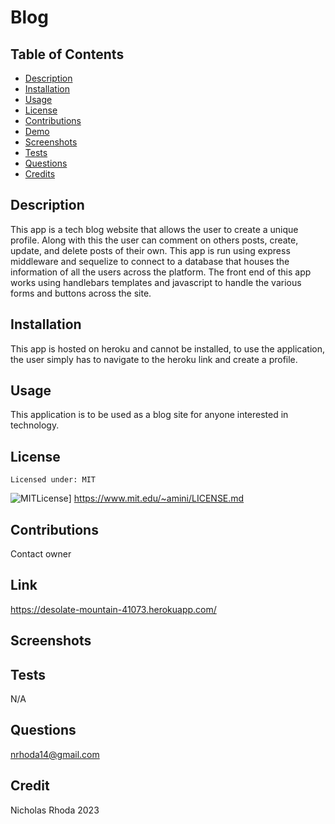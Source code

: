 # Blog
  
  ## Table of Contents
  * [Description](#description)
  * [Installation](#installation)
  * [Usage](#usage)
  * [License](#license)
  * [Contributions](#contributions)
  * [Demo](#demo)
  * [Screenshots](#screenshots)
  * [Tests](#tests)
  * [Questions](#questions)
  * [Credits](#name)
  
  ## Description
  This app is a tech blog website that allows the user to create a unique profile.  Along with this the user can comment on others posts, create, update, and delete posts of their own.  This app is run using express middleware and sequelize to connect to a database that houses the information of all the users across the platform.  The front end of this app works using handlebars templates and javascript to handle the various forms and buttons across the site.

  ## Installation
  This app is hosted on heroku and cannot be installed, to use the application, the user simply has to navigate to the heroku link and create a profile.

  ## Usage
  This application is to be used as a blog site for anyone interested in technology.

  ## License 
    Licensed under: MIT
  ![MITLicense](https://img.shields.io/badge/License-MIT-blue.svg)]
  https://www.mit.edu/~amini/LICENSE.md
  
  ## Contributions
  Contact owner

  ## Link
  https://desolate-mountain-41073.herokuapp.com/

  ## Screenshots
  

  ## Tests
  N/A

  ## Questions
  nrhoda14@gmail.com

  ## Credit
  Nicholas Rhoda 2023
  